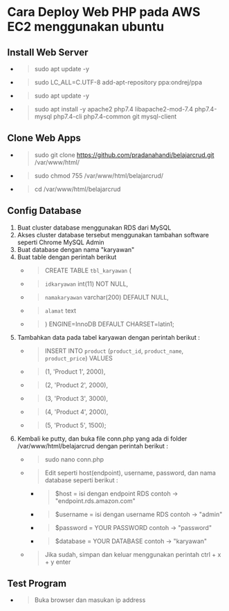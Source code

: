 # Cara Deploy Web PHP pada AWS EC2 menggunakan ubuntu
## Install Web Server
* > sudo apt update -y
* > sudo LC_ALL=C.UTF-8 add-apt-repository ppa:ondrej/ppa
* > sudo apt update -y
* > sudo apt install -y apache2 php7.4 libapache2-mod-7.4 php7.4-mysql php7.4-cli php7.4-common git mysql-client

## Clone Web Apps
* > sudo git clone https://github.com/pradanahandi/belajarcrud.git /var/www/html/
* > sudo chmod 755 /var/www/html/belajarcrud/
* > cd /var/www/html/belajarcrud

## Config Database
1. Buat cluster database menggunakan RDS dari MySQL
2. Akses cluster database tersebut menggunakan tambahan software seperti Chrome MySQL Admin
3. Buat database dengan nama "karyawan"
4. Buat table dengan perintah berikut 
   * > CREATE TABLE `tbl_karyawan` (
   * >  `idkaryawan` int(11) NOT NULL,
   * >  `namakaryawan` varchar(200) DEFAULT NULL,
   * >  `alamat` text
   * > ) ENGINE=InnoDB DEFAULT CHARSET=latin1;
5. Tambahkan data pada tabel karyawan dengan perintah berikut :
   * > INSERT INTO `product` (`product_id`, `product_name`, `product_price`) VALUES
   * > (1, 'Product 1', 2000),
   * > (2, 'Product 2', 2000),
   * > (3, 'Product 3', 3000),
   * > (4, 'Product 4', 2000),
   * > (5, 'Product 5', 1500); 
6. Kembali ke putty, dan buka file conn.php yang ada di folder /var/www/html/belajarcrud dengan perintah berikut :
   * > sudo nano conn.php
   * > Edit seperti host(endpoint), username, password, dan nama database seperti berikut :
       * > $host =  isi dengan endpoint RDS contoh -> "endpoint.rds.amazon.com"
       * > $username = isi dengan username RDS contoh -> "admin"
       * > $password = YOUR PASSWORD contoh -> "password"
       * > $database = YOUR DATABASE contoh -> "karyawan"
   * > Jika sudah, simpan dan keluar menggunakan perintah ctrl + x + y enter
## Test Program
* > Buka browser dan masukan ip address

